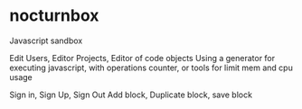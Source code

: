 # nocturnbox
Javascript sandbox

Edit Users,
Editor Projects,
Editor of code objects
Using a generator for executing javascript, with operations counter, or tools for limit mem and cpu usage

Sign in, Sign Up, Sign Out
Add block, Duplicate block, save block
